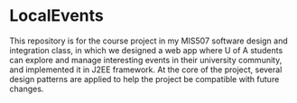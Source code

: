 LocalEvents
===========

This repository is for the course project in my MIS507 software design and integration class, in which we designed
a web app where U of A students can explore and manage interesting events in their university community, and implemented it in J2EE framework. At the core of the project, several design patterns are applied to help the project be compatible with future changes.
